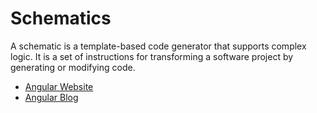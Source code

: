# Schematics

A schematic is a template-based code generator that supports complex logic. It is a set of instructions for transforming a software project by generating or modifying code.

- [Angular Website](https://angular.io/guide/schematics#:~:text=A%20schematic%20is%20a%20template,collections%20and%20installed%20with%20npm.)
- [Angular Blog](https://blog.angular.io/schematics-an-introduction-dc1dfbc2a2b2?gi=ad9571373944)
